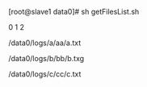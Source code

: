 [root@slave1 data0]# sh getFilesList.sh 

0 1 2

/data0/logs/a/aa/a.txt

/data0/logs/b/bb/b.txg

/data0/logs/c/cc/c.txt
